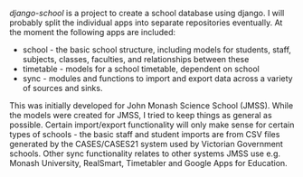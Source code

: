 *django-school* is a project to create a school database using django. I will probably split the individual apps into
separate repositories eventually. At the moment the following apps are included:
* school - the basic school structure, including models for students, staff, subjects, classes, faculties, and
relationships between these
* timetable - models for a school timetable, dependent on school
* sync - modules and functions to import and export data across a variety of sources and sinks.

This was initially developed for John Monash Science School (JMSS). While the models were created for JMSS, I tried to
keep things as general as possible. Certain import/export functionality will only make sense for certain types of
schools - the basic staff and student imports are from CSV files generated by the CASES/CASES21 system used by
Victorian Government schools. Other sync functionality relates to other systems JMSS use e.g. Monash University,
RealSmart, Timetabler and Google Apps for Education.